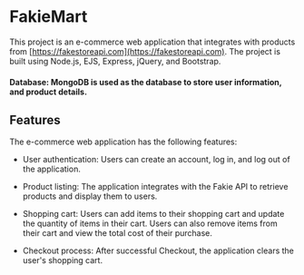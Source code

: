# FakieMart
This project is an e-commerce web application that integrates with products from [https://fakestoreapi.com](https://fakestoreapi.com). The project is built using Node.js, EJS, Express, jQuery, and Bootstrap.

#### Database: MongoDB is used as the database to store user information, and product details.

## Features
The e-commerce web application has the following features:

- User authentication: Users can create an account, log in, and log out of the application. 

- Product listing: The application integrates with the Fakie API to retrieve products and display them to users.

- Shopping cart: Users can add items to their shopping cart and update the quantity of items in their cart. Users can also remove items from their cart and view the total cost of their purchase.

- Checkout process: After successful Checkout, the application clears the user's shopping cart.

